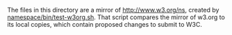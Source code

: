 The files in this directory are a mirror of http://www.w3.org/ns, created by
[namespace/bin/test-w3org.sh](https://github.com/timrdf/prov-wg/blob/master/namespace/bin/test-w3org.sh).
That script compares the mirror of w3.org to its local copies,
which contain proposed changes to submit to W3C.
